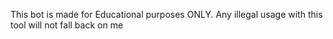 This bot is made for Educational purposes ONLY. Any illegal usage with this tool will not fall back on me
